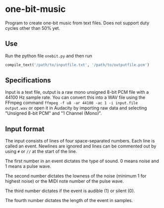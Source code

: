 # one-bit-music
Program to create one-bit music from text files. Does not support duty cycles other than 50% yet.

## Use
Run the python file `onebit.py` and then run
```python
compile_text('/path/to/inputfile.txt', '/path/to/outputfile.pcm')
```

## Specifications
Input is a text file, output is a raw mono unsigned 8-bit PCM file with a 44100 Hz sample rate. You can convert this into a WAV file using the FFmpeg command `ffmpeg -f u8 -ar 44100 -ac 1 -i input.file output.wav` or open it in Audacity by importing raw data and selecting "Unsigned 8-bit PCM" and "1 Channel (Mono)".

## Input format
The input consists of lines of four space-separated numbers. Each line is called an event. Newlines are ignored and lines can be commented out by using `#` or `//` at the start of the line.

The first number in an event dictates the type of sound. 0 means noise and 1 means a pulse wave.

The second number dictates the lowness of the noise (minimum 1 for highest noise) or the MIDI note number of the pulse wave.

The third number dictates if the event is audible (1) or silent (0).

The fourth number dictates the length of the event in samples.
